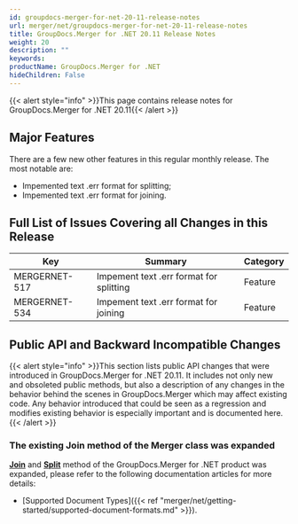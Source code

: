 ```yaml
---
id: groupdocs-merger-for-net-20-11-release-notes
url: merger/net/groupdocs-merger-for-net-20-11-release-notes
title: GroupDocs.Merger for .NET 20.11 Release Notes
weight: 20
description: ""
keywords: 
productName: GroupDocs.Merger for .NET
hideChildren: False
---
```

{{< alert style="info" >}}This page contains release notes for GroupDocs.Merger for .NET 20.11{{< /alert >}}

## Major Features

There are a few new other features in this regular monthly release. The most notable are:

*   Impemented text .err format for splitting;
*   Impemented text .err format for joining.

## Full List of Issues Covering all Changes in this Release

| Key | Summary | Category |
| --- | --- | --- |
| MERGERNET-517 | Impement text .err format for splitting | Feature |
| MERGERNET-534 | Impement text .err format for joining | Feature |

## Public API and Backward Incompatible Changes

{{< alert style="info" >}}This section lists public API changes that were introduced in GroupDocs.Merger for .NET 20.11. It includes not only new and obsoleted public methods, but also a description of any changes in the behavior behind the scenes in GroupDocs.Merger which may affect existing code. Any behavior introduced that could be seen as a regression and modifies existing behavior is especially important and is documented here.{{< /alert >}}

### The existing Join method of the Merger class was expanded

**[Join](https://reference.groupdocs.com/merger/net/groupdocs.merger/merger/join)** and **[Split](https://reference.groupdocs.com/merger/net/groupdocs.merger/merger/split)** method of the GroupDocs.Merger for .NET product was expanded, please refer to the following documentation articles for more details: 

*   [Supported Document Types]({{< ref "merger/net/getting-started/supported-document-formats.md" >}}).
